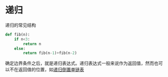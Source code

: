 # 递归

递归的常见结构

```python
def fib(n):
    if n<3:
        return n
    else:
        return fib(n-1)+fib(n-2)
```

确定边界条件之后，就是递归表达式。递归表达式一般来说作为返回值，然而也可以不在返回值的位置，如[递归倒置单链表](https://leetcode.cn/problems/reverse-linked-list/solution/fan-zhuan-lian-biao-by-leetcode-solution-d1k2/)
